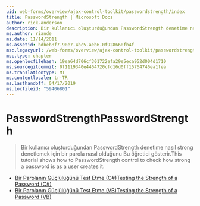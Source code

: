 ```yaml
---
uid: web-forms/overview/ajax-control-toolkit/passwordstrength/index
title: PasswordStrength | Microsoft Docs
author: rick-anderson
description: Bir kullanıcı oluşturduğundan PasswordStrength denetime nasıl strong denetlemek için bir parola nasıl olduğunu Bu öğretici gösterir.
ms.author: riande
ms.date: 11/14/2011
ms.assetid: bdbeb8f7-90e7-4bc5-aeb6-0f928660fb4f
msc.legacyurl: /web-forms/overview/ajax-control-toolkit/passwordstrength
msc.type: chapter
ms.openlocfilehash: 19ea64d706cf301722efa29e5eca952d004d1710
ms.sourcegitcommit: 0f1119340e4464720cfd16d0ff15764746ea1fea
ms.translationtype: MT
ms.contentlocale: tr-TR
ms.lasthandoff: 04/17/2019
ms.locfileid: "59406801"
---
```

# <a name="passwordstrength"></a><span data-ttu-id="41ae1-103">PasswordStrength</span><span class="sxs-lookup"><span data-stu-id="41ae1-103">PasswordStrength</span></span>

> <span data-ttu-id="41ae1-104">Bir kullanıcı oluşturduğundan PasswordStrength denetime nasıl strong denetlemek için bir parola nasıl olduğunu Bu öğretici gösterir.</span><span class="sxs-lookup"><span data-stu-id="41ae1-104">This tutorial shows how to PasswordStrength control to check how strong a password is as a user creates it.</span></span>


- [<span data-ttu-id="41ae1-105">Bir Parolanın Güçlülüğünü Test Etme (C#)</span><span class="sxs-lookup"><span data-stu-id="41ae1-105">Testing the Strength of a Password (C#)</span></span>](testing-the-strength-of-a-password-cs.md)
- [<span data-ttu-id="41ae1-106">Bir Parolanın Güçlülüğünü Test Etme (VB)</span><span class="sxs-lookup"><span data-stu-id="41ae1-106">Testing the Strength of a Password (VB)</span></span>](testing-the-strength-of-a-password-vb.md)
